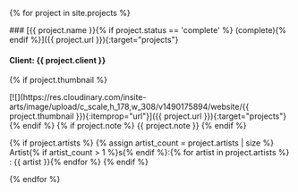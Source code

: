 {% for project in site.projects %}
<div class="project{% if project.status == 'complete' %} complete{% endif %}" markdown="1">
### [{{ project.name }}{% if project.status == 'complete' %} <span class="prompt">(complete)</span>{% endif %}]({{ project.url }}){:target="projects"}

#### <span class="prompt">Client:</span> {{ project.client }}

  {% if project.thumbnail %}
  <div class="thumbnail" itemprop="image" itemscope itemtype="https://schema.org/ImageObject" markdown="1">
[![](https://res.cloudinary.com/insite-arts/image/upload/c_scale,h_178,w_308/v1490175894/website/{{ project.thumbnail }}){:itemprop="url"}]({{ project.url }}){:target="projects"}
  </div>
  {% endif %}
  {% if project.note %}
{{ project.note }}
  {% endif %}

  {% if project.artists %}
    {% assign artist_count = project.artists | size %}
Artist{% if artist_count > 1 %}s{% endif %}:{% for artist in project.artists %}
: {{ artist }}{% endfor %}
  {% endif %}
</div>
{% endfor %}
